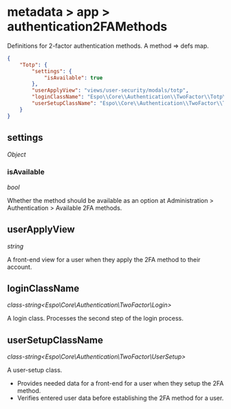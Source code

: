 # metadata > app > authentication2FAMethods

Definitions for 2-factor authentication methods. A method => defs map.

```json
{
    "Totp": {
        "settings": {
            "isAvailable": true
        },
        "userApplyView": "views/user-security/modals/totp",
        "loginClassName": "Espo\\Core\\Authentication\\TwoFactor\\Totp\\TotpLogin",
        "userSetupClassName": "Espo\\Core\\Authentication\\TwoFactor\\Totp\\TotpUserSetup"
    }
}

```

## settings

*Object*

### isAvailable

*bool*

Whether the method should be available as an option at Administration > Authentication > Available 2FA methods.

## userApplyView

*string*

A front-end view for a user when they apply the 2FA method to their account.

## loginClassName

*class-string<Espo\Core\Authentication\TwoFactor\Login>*

A login class. Processes the second step of the login process.

## userSetupClassName

*class-string<Espo\Core\Authentication\TwoFactor\UserSetup>*

A user-setup class.

* Provides needed data for a front-end for a user when they setup the 2FA method.
* Verifies entered user data before establishing the 2FA method for a user.
